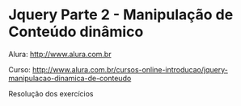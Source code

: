 Jquery Parte 2 - Manipulação de Conteúdo dinâmico
=================================================

Alura: http://www.alura.com.br

Curso: http://www.alura.com.br/cursos-online-introducao/jquery-manipulacao-dinamica-de-conteudo

Resolução dos exercícios
